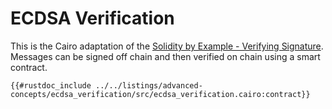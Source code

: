 # ECDSA Verification

This is the Cairo adaptation of the [Solidity by Example - Verifying Signature](https://solidity-by-example.org/signature/).
Messages can be signed off chain and then verified on chain using a smart contract.

```cairo
{{#rustdoc_include ../../listings/advanced-concepts/ecdsa_verification/src/ecdsa_verification.cairo:contract}}
```
